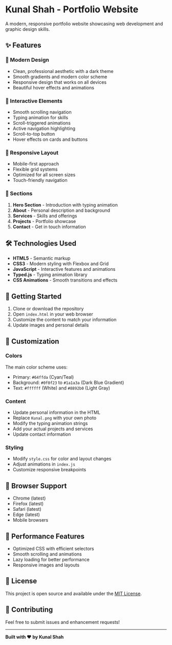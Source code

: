 # Kunal Shah - Portfolio Website

A modern, responsive portfolio website showcasing web development and graphic design skills.

## ✨ Features

### 🎨 Modern Design
- Clean, professional aesthetic with a dark theme
- Smooth gradients and modern color scheme
- Responsive design that works on all devices
- Beautiful hover effects and animations

### 🚀 Interactive Elements
- Smooth scrolling navigation
- Typing animation for skills
- Scroll-triggered animations
- Active navigation highlighting
- Scroll-to-top button
- Hover effects on cards and buttons

### 📱 Responsive Layout
- Mobile-first approach
- Flexible grid systems
- Optimized for all screen sizes
- Touch-friendly navigation

### 🎯 Sections
1. **Hero Section** - Introduction with typing animation
2. **About** - Personal description and background
3. **Services** - Skills and offerings
4. **Projects** - Portfolio showcase
5. **Contact** - Get in touch information

## 🛠️ Technologies Used

- **HTML5** - Semantic markup
- **CSS3** - Modern styling with Flexbox and Grid
- **JavaScript** - Interactive features and animations
- **Typed.js** - Typing animation library
- **CSS Animations** - Smooth transitions and effects

## 🚀 Getting Started

1. Clone or download the repository
2. Open `index.html` in your web browser
3. Customize the content to match your information
4. Update images and personal details

## 📝 Customization

### Colors
The main color scheme uses:
- Primary: `#64ffda` (Cyan/Teal)
- Background: `#0f0f23` to `#1a1a3a` (Dark Blue Gradient)
- Text: `#ffffff` (White) and `#8892b0` (Light Gray)

### Content
- Update personal information in the HTML
- Replace `Kunal.png` with your own photo
- Modify the typing animation strings
- Add your actual projects and services
- Update contact information

### Styling
- Modify `style.css` for color and layout changes
- Adjust animations in `index.js`
- Customize responsive breakpoints

## 📱 Browser Support

- Chrome (latest)
- Firefox (latest)
- Safari (latest)
- Edge (latest)
- Mobile browsers

## 🔧 Performance Features

- Optimized CSS with efficient selectors
- Smooth scrolling and animations
- Lazy loading for better performance
- Responsive images and layouts

## 📄 License

This project is open source and available under the [MIT License](LICENSE).

## 🤝 Contributing

Feel free to submit issues and enhancement requests!

---

**Built with ❤️ by Kunal Shah**
